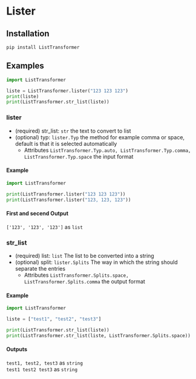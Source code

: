 # Lister
## Installation
``pip install ListTransformer``

## Examples

````py
import ListTransformer

liste = ListTransformer.lister("123 123 123")
print(liste)
print(ListTransformer.str_list(liste))
````

### lister

- (required) str_list: ```str``` the text to convert to list
- (optional) typ: ``lister.Typ`` the method for example comma or space, default is that it is selected automatically  
  - Attributes ```ListTransformer.Typ.auto, ListTransformer.Typ.comma, ListTransformer.Typ.space``` the input format

#### Example

````py
import ListTransformer

print(ListTransformer.lister("123 123 123"))
print(ListTransformer.lister("123, 123, 123"))
````
#### First and secend Output
``['123', '123', '123']`` as ``list``

### str_list

- (required) list: ``list`` The list to be converted into a string
- (optional) split: ``lister.Splits`` The way in which the string should separate the entries  
  - Attributes ```ListTransformer.Splits.space, ListTransformer.Splits.comma``` the output format

#### Example

````py
import ListTransformer

liste = ["test1", "test2", "test3"]

print(ListTransformer.str_list(liste))
print(ListTransformer.str_list(liste, ListTransformer.Splits.space))
````
#### Outputs
``test1, test2, test3`` as ``string``  
``test1 test2 test3`` as ``string``